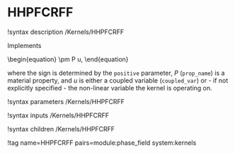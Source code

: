 # HHPFCRFF

!syntax description /Kernels/HHPFCRFF

Implements

\begin{equation}
\pm P u,
\end{equation}

where the sign is determined by the `positive` parameter, $P$ (`prop_name`) is a
material property, and $u$ is either a coupled variable (`coupled_var`)
or - if not explicitly specified - the non-linear variable the kernel is operating on.

!syntax parameters /Kernels/HHPFCRFF

!syntax inputs /Kernels/HHPFCRFF

!syntax children /Kernels/HHPFCRFF

!tag name=HHPFCRFF pairs=module:phase_field system:kernels
